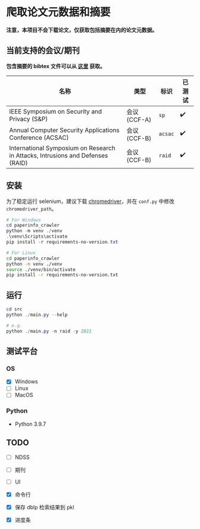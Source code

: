 # 爬取论文元数据和摘要

**注意，本项目不会下载论文，仅获取包括摘要在内的论文元数据。**

## 当前支持的会议/期刊

**包含摘要的 bibtex 文件可以从 [这里](https://github.com/Lraxer/paper_metadata) 获取。**

| 名称                                                                           | 类型         | 标识    | 已测试 |
| ------------------------------------------------------------------------------ | ------------ | ------- | ------ |
| IEEE Symposium on Security and Privacy (S&P)                                   | 会议 (CCF-A) | `sp`    | ✔️     |
| Annual Computer Security Applications Conference (ACSAC)                       | 会议 (CCF-B) | `acsac` | ✔️     |
| International Symposium on Research in Attacks, Intrusions and Defenses (RAID) | 会议 (CCF-B) | `raid`  | ✔️     |

## 安装

为了稳定运行 selenium，建议下载 [chromedriver](https://googlechromelabs.github.io/chrome-for-testing/)，并在 `conf.py` 中修改 `chromedriver_path`。

```powershell
# For Windows
cd paperinfo_crawler
python -m venv ./venv
.\venv\Scripts\activate
pip install -r requirements-no-version.txt
```

```bash
# For Linux
cd paperinfo_crawler
python -m venv ./venv
source ./venv/bin/activate
pip install -r requirements-no-version.txt
```

## 运行

```powershell
cd src
python ./main.py --help

# e.g.
python ./main.py -n raid -y 2022
```

## 测试平台

### OS

- [x] Windows
- [ ] Linux
- [ ] MacOS

### Python

- Python 3.9.7

## TODO

- [ ] NDSS
- [ ] 期刊
- [ ] UI

- [x] 命令行
- [x] 保存 dblp 检索结果到 pkl
- [x] 进度条
